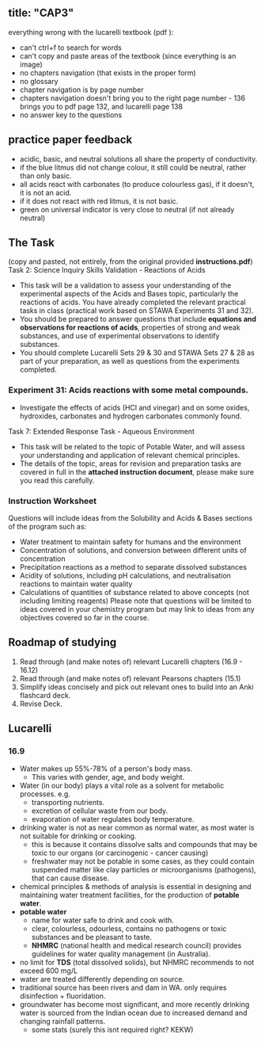 title: "CAP3"
---

everything wrong with the lucarelli textbook (pdf ):
- can't ctrl+f to search for words
- can't copy and paste areas of the textbook (since everything is an image)
- no chapters navigation (that exists in the proper form)
- no glossary
- chapter navigation is by page number
- chapters navigation doesn't bring you to the right page number - 136 brings you to pdf page 132, and lucarelli page 138
- no answer key to the questions

## practice paper feedback
- acidic, basic, and neutral solutions all share the property of conductivity.
- if the blue litmus did not change colour, it still could be neutral, rather than only basic.
- all acids react with carbonates (to produce colourless gas), if it doesn't, it is not an acid.
- if it does not react with red litmus, it is not basic.
- green on universal indicator is very close to neutral (if not already neutral)

## The Task
(copy and pasted, not entirely, from the original provided **instructions.pdf**)
Task 2: Science Inquiry Skills Validation - Reactions of Acids
- This task will be a validation to assess your understanding of the experimental aspects of the Acids and Bases topic, particularly the reactions of acids. You have already completed the relevant practical tasks in class (practical work based on STAWA Experiments 31 and 32). 
- You should be prepared to answer questions that include **equations and observations for reactions of acids**, properties of strong and weak substances, and use of experimental observations to identify substances. 
- You should complete Lucarelli Sets 29 & 30 and STAWA Sets 27 & 28 as part of your preparation, as well as questions from the experiments completed. 

### Experiment 31: Acids reactions with some metal compounds.
- Investigate the effects of acids (HCl and vinegar) and  on some oxides, hydroxides, carbonates and hydrogen carbonates commonly found.

Task 7: Extended Response Task - Aqueous Environment
- This task will be related to the topic of Potable Water, and will assess your understanding and application of relevant chemical principles. 
- The details of the topic, areas for revision and preparation tasks are covered in full in the **attached instruction document**, please make sure you read this carefully.

### Instruction Worksheet
Questions will include ideas from the Solubility and Acids & Bases sections of the program such as: 
- Water treatment to maintain safety for humans and the environment
- Concentration of solutions, and conversion between different units of concentration 
- Precipitation reactions as a method to separate dissolved substances
- Acidity of solutions, including pH calculations, and neutralisation reactions to maintain water quality
- Calculations of quantities of substance related to above concepts (not including limiting reagents) Please note that questions will be limited to ideas covered in your chemistry program but may link to ideas from any objectives covered so far in the course.

## Roadmap of studying
1. Read through (and make notes of) relevant Lucarelli chapters (16.9 - 16.12)
2. Read through (and make notes of) relevant Pearsons chapters (15.1)
3. Simplify ideas concisely and pick out relevant ones to build into an Anki flashcard deck.
4. Revise Deck.

## Lucarelli
### 16.9
- Water makes up 55%-78% of a person's body mass.
	- This varies with gender, age, and body weight.
- Water (in our body) plays a vital role as a solvent for metabolic processes. e.g.
	- transporting nutrients.
	- excretion of cellular waste from our body.
	- evaporation of water regulates body temperature.
- drinking water is not as near common as normal water, as most water is not suitable for drinking or cooking.
	- this is because it contains dissolve salts and compounds that may be toxic to our organs (or carcinogenic - cancer causing)
	- freshwater may not be potable in some cases, as they could contain suspended matter like clay particles or microorganisms (pathogens), that can cause disease.
- chemical principles & methods of analysis is essential in designing and maintaining water treatment facilities, for the production of **potable water**.
- **potable water**
	- name for water safe to drink and cook with.
	- clear, colourless, odourless, contains no pathogens or toxic substances and be pleasant to taste.
	- **NHMRC** (national health and medical research council) provides guidelines for water quality management (in Australia).
- no limit for **TDS** (total dissolved solids), but NHMRC recommends to not exceed 600 mg/L
- water are treated differently depending on source.
- traditional source has been rivers and dam in WA. only requires disinfection + fluoridation.
- groundwater has become most significant, and more recently drinking water is sourced from the Indian ocean due to increased demand and changing rainfall patterns.
	- some stats (surely this isnt required right? KEKW)